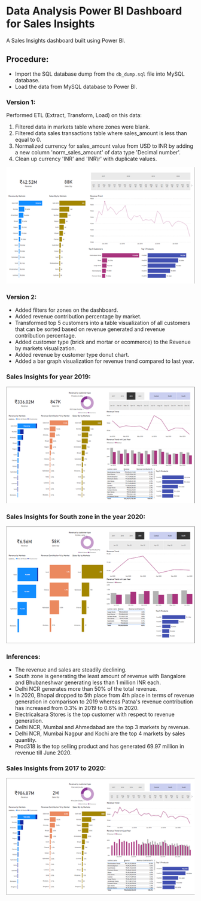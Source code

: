# Data Analysis Power BI Dashboard for Sales Insights
A Sales Insights dashboard built using Power BI.

## Procedure:
- Import the SQL database dump from the `db_dump.sql` file into MySQL database.
- Load the data from MySQL database to Power BI.

### Version 1:

Performed ETL (Extract, Transform, Load) on this data:

1) Filtered data in markets table where zones were blank.
2) Filtered data sales transactions table where sales_amount is less than equal to 0.
3) Normalized currency for sales_amount value from USD to INR by adding a new column 'norm_sales_amount' of data type 'Decimal number'.
4) Clean up currency 'INR' and 'INR\r' with duplicate values.

![Sales Insights v1](images/SalesInsights_v1.PNG)

### Version 2:

- Added filters for zones on the dashboard.
- Added revenue contribution percentage by market.
- Transformed top 5 customers into a table visualization of all customers that can be sorted based on revenue generated and revenue contribution percentage.
- Added customer type (brick and mortar or ecommerce) to the Revenue by markets visualization.
- Added revenue by customer type donut chart.
- Added a bar graph visualization for revenue trend compared to last year.

### Sales Insights for year 2019:

![Sales Insights 2019 v2](images/SalesInsights2019_v2.PNG)

### Sales Insights for South zone in the year 2020:

![Sales Insights South Zone 2020 v2](images/SalesInsights2020South_v2.PNG)

### Inferences:

- The revenue and sales are steadily declining.
- South zone is generating the least amount of revenue with Bangalore and Bhubaneshwar generating less than 1 million INR each.
- Delhi NCR generates more than 50% of the total revenue.
- In 2020, Bhopal dropped to 5th place from 4th place in terms of revenue generation in comparison to 2019 whereas Patna's revenue contribution has increased from 0.3% in 2019 to 0.6% in 2020.
- Electricalsara Stores is the top customer with respect to revenue generation.
- Delhi NCR, Mumbai and Ahmedabad are the top 3 markets by revenue.
- Delhi NCR, Mumbai Nagpur and Kochi are the top 4 markets by sales quantity.
- Prod318 is the top selling product and has generated 69.97 million in revenue till June 2020.

### Sales Insights from 2017 to 2020:

![Sales Insights v2](images/SalesInsights.PNG)


